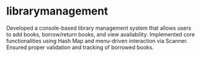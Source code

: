 # librarymanagement
Developed a console-based library management system that allows users to add books, borrow/return books, and view availability. Implemented core functionalities using Hash Map and menu-driven interaction via Scanner. Ensured proper validation and tracking of borrowed books.
